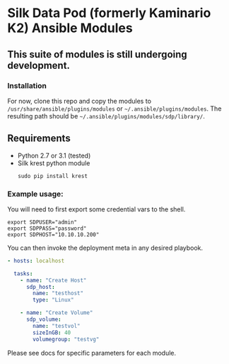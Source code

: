 # Silk Data Pod (formerly Kaminario K2) Ansible Modules
## This suite of modules is still undergoing development. 

### Installation 
For now, clone this repo and copy the modules to `/usr/share/ansible/plugins/modules` or `~/.ansible/plugins/modules`. The resulting path should be `~/.ansible/plugins/modules/sdp/library/`.

## Requirements
* Python 2.7 or 3.1 (tested)
* Silk krest python module
    ```
    sudo pip install krest
    ```

### Example usage: 

You will need to first export some credential vars to the shell. 

```
export SDPUSER="admin"
export SDPPASS="password"
export SDPHOST="10.10.10.200"
```

You can then invoke the deployment meta in any desired playbook. 
```yaml
- hosts: localhost

  tasks:
    - name: "Create Host"
      sdp_host: 
        name: "testhost"
        type: "Linux"

    - name: "Create Volume"
      sdp_volume: 
        name: "testvol"
        sizeInGB: 40
        volumegroup: "testvg"

```

Please see docs for specific parameters for each module. 